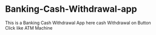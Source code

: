 # Banking-Cash-Withdrawal-app
This is a Banking Cash Withdrawal App here cash Withdrawal on Button Click like ATM Machine 
